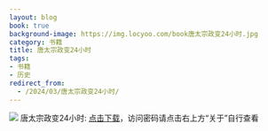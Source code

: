 ```yaml
---
layout: blog
book: true
background-image: https://img.locyoo.com/book唐太宗政变24小时.jpg
category: 书籍
title: 唐太宗政变24小时
tags:
- 书籍
- 历史
redirect_from:
  - /2024/03/唐太宗政变24小时/
---
```

![](https://img.locyoo.com/book唐太宗政变24小时.jpg)
唐太宗政变24小时: <a name = "ref1" href="https://url18.ctfile.com/f/50983618-1319974027-31c79b?p=3619">点击下载</a>，访问密码请点击右上方“关于”自行查看